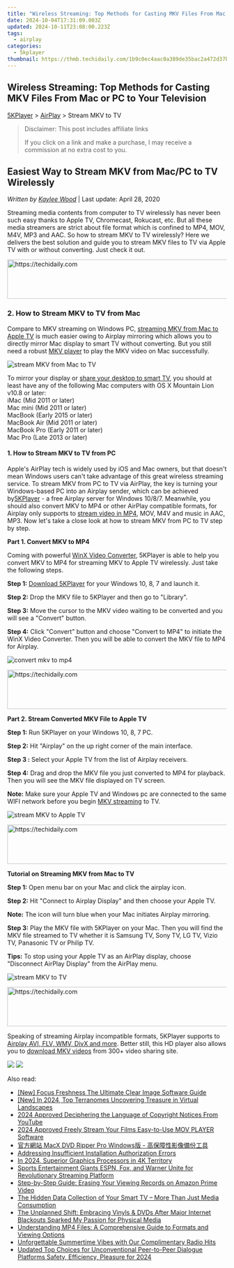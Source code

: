 ```yaml
---
title: "Wireless Streaming: Top Methods for Casting MKV Files From Mac or PC to Your Television"
date: 2024-10-04T17:31:09.003Z
updated: 2024-10-11T23:08:00.223Z
tags:
  - airplay
categories:
  - 5kplayer
thumbnail: https://thmb.techidaily.com/1b9c0ec4aac0a389de35bac2a472d37b33435d994c1a8448795d8b564ff658a3.jpg
---
```


## Wireless Streaming: Top Methods for Casting MKV Files From Mac or PC to Your Television

[5KPlayer](https://tools.techidaily.com/5kplayer/products/) \> [AirPlay](https://tools.techidaily.com/5kplayer/airplay/) \> Stream MKV to TV 

>  Disclaimer: This post includes affiliate links
>
>  If you click on a link and make a purchase, I may receive a commission at no extra cost to you.
>

## Easiest Way to Stream MKV from Mac/PC to TV Wirelessly

 _Written by [Kaylee Wood](https://www.quora.com/profile/Amanda-Hu-21)_ | Last update: April 28, 2020

Streaming media contents from computer to TV wirelessly has never been such easy thanks to Apple TV, Chromecast, Rokucast, etc. But all these media streamers are strict about file format which is confined to MP4, MOV, M4V, MP3 and AAC. So how to stream MKV to TV wirelessly? Here we delivers the best solution and guide you to stream MKV files to TV via Apple TV with or without converting. Just check it out.

<!-- affiliate ads begin -->
<a href="https://ephamedtechinc.pxf.io/c/5597632/2137212/26400" target="_top" id="2137212">
  <img src="//a.impactradius-go.com/display-ad/26400-2137212" border="0" alt="https://techidaily.com" width="728" height="90"/>
</a>
<img height="0" width="0" src="https://ephamedtechinc.pxf.io/i/5597632/2137212/26400" style="position:absolute;visibility:hidden;" border="0" />
<!-- affiliate ads end -->

### **2\. How to Stream MKV to TV from Mac**

Compare to MKV streaming on Windows PC, [streaming MKV from Mac to Apple TV](https://tools.techidaily.com/5kplayer/airplay/) is much easier owing to Airplay mirroring which allows you to directly mirror Mac display to smart TV without converting. But you still need a robust [MKV player](https://tools.techidaily.com/5kplayer/video-music-player/) to play the MKV video on Mac successfully.

![stream MKV from Mac to TV](https://www.5kplayer.com/airplay/img/macbook-pro.jpg) 

To mirror your display or [share your desktop to smart TV](https://tools.techidaily.com/5kplayer/airplay/), you should at least have any of the following Mac computers with OS X Mountain Lion v10.8 or later:  
iMac (Mid 2011 or later)  
Mac mini (Mid 2011 or later)  
MacBook (Early 2015 or later)  
MacBook Air (Mid 2011 or later)  
MacBook Pro (Early 2011 or later)  
Mac Pro (Late 2013 or later)

#### **1\. How to Stream MKV to TV from PC**

Apple's AirPlay tech is widely used by iOS and Mac owners, but that doesn't mean Windows users can't take advantage of this great wireless streaming service. To stream MKV from PC to TV via AirPlay, the key is turning your Windows-based PC into an Airplay sender, which can be achieved by[5KPlayer](https://tools.techidaily.com/5kplayer/products/) \- a free Airplay server for Windows 10/8/7\. Meanwhile, you should also convert MKV to MP4 or other AirPlay compatible formats, for Airplay only supports to [stream video in MP4](https://tools.techidaily.com/5kplayer/airplay/), MOV, M4V and music in AAC, MP3\. Now let's take a close look at how to stream MKV from PC to TV step by step.

**Part 1\. Convert MKV to MP4**

Coming with powerful [WinX Video Converter](https://tools.techidaily.com/winxdvd/winxvideo-ai/), 5KPlayer is able to help you convert MKV to MP4 for streaming MKV to Apple TV wirelessly. Just take the following steps.

**Step 1:** [Download 5KPlayer](https://tools.techidaily.com/5kplayer/products/) for your Windows 10, 8, 7 and launch it. 

**Step 2:** Drop the MKV file to 5KPlayer and then go to "Library". 

**Step 3:** Move the cursor to the MKV video waiting to be converted and you will see a "Convert" button.

**Step 4:** Click "Convert" button and choose "Convert to MP4" to initiate the WinX Video Converter. Then you will be able to convert the MKV file to MP4 for Airplay. 

![convert mkv to mp4](https://www.5kplayer.com/airplay/../youtube-download/img/free-download-zootopia-zjy-002.jpg) 

<!-- affiliate ads begin -->
<a href="https://unicoeye.pxf.io/c/5597632/2134224/18498" target="_top" id="2134224">
  <img src="//a.impactradius-go.com/display-ad/18498-2134224" border="0" alt="https://techidaily.com" width="728" height="90"/>
</a>
<img height="0" width="0" src="https://unicoeye.pxf.io/i/5597632/2134224/18498" style="position:absolute;visibility:hidden;" border="0" />
<!-- affiliate ads end -->

**Part 2\. Stream Converted MKV File to Apple TV** 

**Step 1:** Run 5KPlayer on your Windows 10, 8, 7 PC. 

**Step 2:** Hit "Airplay" on the up right corner of the main interface. 

**Step 3 :** Select your Apple TV from the list of Airplay receivers. 

**Step 4:** Drag and drop the MKV file you just converted to MP4 for playback. Then you will see the MKV file displayed on TV screen. 

**Note:** Make sure your Apple TV and Windows pc are connected to the same WIFI network before you begin [MKV streaming](https://tools.techidaily.com/5kplayer/airplay/) to TV. 

![stream MKV to Apple TV](https://www.5kplayer.com/airplay/img/5k-airplay-xsy-airplay-with-win10-15021501.jpg) 

<!-- affiliate ads begin -->
<a href="https://aidotcom.pxf.io/c/5597632/2134499/19576" target="_top" id="2134499">
  <img src="//a.impactradius-go.com/display-ad/19576-2134499" border="0" alt="https://techidaily.com" width="600" height="90"/>
</a>
<img height="0" width="0" src="https://aidotcom.pxf.io/i/5597632/2134499/19576" style="position:absolute;visibility:hidden;" border="0" />
<!-- affiliate ads end -->

**Tutorial on Streaming MKV from Mac to TV**

**Step 1:** Open menu bar on your Mac and click the airplay icon.

**Step 2:** Hit "Connect to Airplay Display" and then choose your Apple TV.

**Note:** The icon will turn blue when your Mac initiates Airplay mirroring.

**Step 3:** Play the MKV file with 5KPlayer on your Mac. Then you will find the MKV file streamed to TV whether it is Samsung TV, Sony TV, LG TV, Vizio TV, Panasonic TV or Philip TV.

**Tips:** To stop using your Apple TV as an AirPlay display, choose "Disconnect AirPlay Display" from the AirPlay menu.

![stream MKV to TV](https://www.5kplayer.com/airplay/img/extend-mac-desktop-506.jpg) 

<!-- affiliate ads begin -->
<a href="https://appsumo.8odi.net/c/5597632/2129741/7443" target="_top" id="2129741">
  <img src="//a.impactradius-go.com/display-ad/7443-2129741" border="0" alt="https://techidaily.com" width="728" height="90"/>
</a>
<img height="0" width="0" src="https://appsumo.8odi.net/i/5597632/2129741/7443" style="position:absolute;visibility:hidden;" border="0" />
<!-- affiliate ads end -->

Speaking of streaming Airplay incompatible formats, 5KPlayer supports to [Airplay AVI, FLV, WMV, DivX and more](https://tools.techidaily.com/5kplayer/airplay/). Better still, this HD player also allows you to [download MKV videos](https://tools.techidaily.com/5kplayer/youtube-download/) from 300+ video sharing site.

[![](https://www.5kplayer.com/airplay/../button/freedownwhitewin.png)](https://tools.techidaily.com/5kplayer/products/) [![](https://www.5kplayer.com/airplay/../button/freedownbackmac.png)](https://tools.techidaily.com/5kplayer/products/)

<ins class="adsbygoogle"
     style="display:block"
     data-ad-format="autorelaxed"
     data-ad-client="ca-pub-7571918770474297"
     data-ad-slot="1223367746"></ins>

<ins class="adsbygoogle"
     style="display:block"
     data-ad-client="ca-pub-7571918770474297"
     data-ad-slot="8358498916"
     data-ad-format="auto"
     data-full-width-responsive="true"></ins>

<span class="atpl-alsoreadstyle">Also read:</span>
<div><ul>
<li><a href="https://fox-http.techidaily.com/new-focus-freshness-the-ultimate-clear-image-software-guide/"><u>[New] Focus Freshness The Ultimate Clear Image Software Guide</u></a></li>
<li><a href="https://desktop-recording.techidaily.com/new-in-2024-top-terranomes-uncovering-treasure-in-virtual-landscapes/"><u>[New] In 2024, Top Terranomes Uncovering Treasure in Virtual Landscapes</u></a></li>
<li><a href="https://youtube-video-recordings.techidaily.com/2024-approved-deciphering-the-language-of-copyright-notices-from-youtube/"><u>2024 Approved Deciphering the Language of Copyright Notices From YouTube</u></a></li>
<li><a href="https://some-knowledge.techidaily.com/2024-approved-freely-stream-your-films-easy-to-use-mov-player-software/"><u>2024 Approved Freely Stream Your Films Easy-to-Use MOV PLAYER Software</u></a></li>
<li><a href="https://some-guidance.techidaily.com/1724765510657-macx-dvd-ripper-pro-windows/"><u>官方網站 MacX DVD Ripper Pro Windows版 - 高保障性影像備份工具</u></a></li>
<li><a href="https://win11.techidaily.com/addressing-insufficient-installation-authorization-errors/"><u>Addressing Insufficient Installation Authorization Errors</u></a></li>
<li><a href="https://fox-access.techidaily.com/in-2024-superior-graphics-processors-in-4k-territory/"><u>In 2024, Superior Graphics Processors in 4K Territory</u></a></li>
<li><a href="https://media-tips.techidaily.com/sports-entertainment-giants-espn-fox-and-warner-unite-for-revolutionary-streaming-platform/"><u>Sports Entertainment Giants ESPN, Fox, and Warner Unite for Revolutionary Streaming Platform</u></a></li>
<li><a href="https://media-tips.techidaily.com/step-by-step-guide-erasing-your-viewing-records-on-amazon-prime-video/"><u>Step-by-Step Guide: Erasing Your Viewing Records on Amazon Prime Video</u></a></li>
<li><a href="https://media-tips.techidaily.com/the-hidden-data-collection-of-your-smart-tv-more-than-just-media-consumption/"><u>The Hidden Data Collection of Your Smart TV – More Than Just Media Consumption</u></a></li>
<li><a href="https://media-tips.techidaily.com/the-unplanned-shift-embracing-vinyls-and-dvds-after-major-internet-blackouts-sparked-my-passion-for-physical-media/"><u>The Unplanned Shift: Embracing Vinyls & DVDs After Major Internet Blackouts Sparked My Passion for Physical Media</u></a></li>
<li><a href="https://media-tips.techidaily.com/understanding-mp4-files-a-comprehensive-guide-to-formats-and-viewing-options/"><u>Understanding MP4 Files: A Comprehensive Guide to Formats and Viewing Options</u></a></li>
<li><a href="https://media-tips.techidaily.com/unforgettable-summertime-vibes-with-our-complimentary-radio-hits/"><u>Unforgettable Summertime Vibes with Our Complimentary Radio Hits</u></a></li>
<li><a href="https://voice-adjusting.techidaily.com/updated-top-choices-for-unconventional-peer-to-peer-dialogue-platforms-safety-efficiency-pleasure-for-2024/"><u>Updated Top Choices for Unconventional Peer-to-Peer Dialogue Platforms Safety, Efficiency, Pleasure for 2024</u></a></li>
</ul></div>

